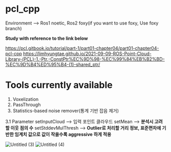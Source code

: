 # pcl_cpp 
Environment  --> Ros1 noetic, Ros2 foxy(if you want to use foxy, Use foxy branch)

**Study with reference to the link below**


https://pcl.gitbook.io/tutorial/part-1/part01-chapter04/part01-chapter04-pcl-cpp
https://limhyungtae.github.io/2021-09-09-ROS-Point-Cloud-Library-(PCL)-1.-Ptr,-ConstPtr%EC%9D%98-%EC%99%84%EB%B2%BD-%EC%9D%B4%ED%95%B4-(1)-shared_ptr/

# Tools currently available

1. Voxelization
2. PassThrough
3. Statistics-based noise remover(통계 기반 잡음 제거)

3.1 Parameter
setInputCloud --> 입력 포인트 클라우드
setMean       --> **분석시 고려할 이웃 점의 수**
setStddevMulThresh --> **Outlier로 처리할 거리 정보, 표준편차에 기반한 임계치 값으로 값이 작을수록 aggressive 하게 적용**



![Untitled (3)](https://github.com/lidarmansiwon/pcl_cpp/assets/117976120/9e450d6f-6799-4c32-b53b-58b73946f1a9)
![Untitled (4)](https://github.com/lidarmansiwon/pcl_cpp/assets/117976120/ff682f63-9056-4f02-87b9-e852b1cf235f)
